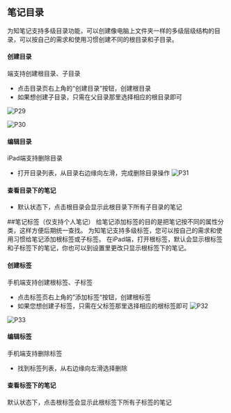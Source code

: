## 笔记目录
为知笔记支持多级目录功能，可以创建像电脑上文件夹一样的多级层级结构的目录，可以按自己的需求和使用习惯创建不同的根目录和子目录。


####  创建目录
端支持创建根目录、子目录
+ 点击目录页右上角的“创建目录”按钮，创建根目录
+ 如果想创建子目录，只需在父目录那里选择相应的根目录即可

![P29](P29.jpg)

![P30](P30.jpg)
#### 编辑目录
iPad端支持删除目录
+ 打开目录列表，从目录右边缘向左滑，完成删除目录操作
![P31](P31.jpg)

#### 查看目录下的笔记
+ 默认状态下，点击根目录会显示此根目录下所有子目录的笔记

##笔记标签（仅支持个人笔记）
给笔记添加标签的目的是把笔记按不同的属性分类，这样方便后期统一查找。
为知笔记支持多级标签，您可以按自己的需求和使用习惯给笔记添加根标签或子标签。
在iPad端，打开根标签，默认会显示根标签和子标签下的笔记，你也可以到设置里更改只显示根标签下的笔记。

#### 创建标签
手机端支持创建根标签、子标签
+ 点击标签页右上角的”添加标签“按钮，创建根标签
+ 如果您想创建子标签，只需在父标签那里选择相应的根标签即可
![P32](P32.jpg)

![P33](P33.jpg)
#### 编辑标签
手机端支持删除标签
+ 找到标签列表，从右边缘向左滑选择删除

#### 查看标签下的笔记
默认状态下，点击根标签会显示此根标签下所有子标签的笔记



